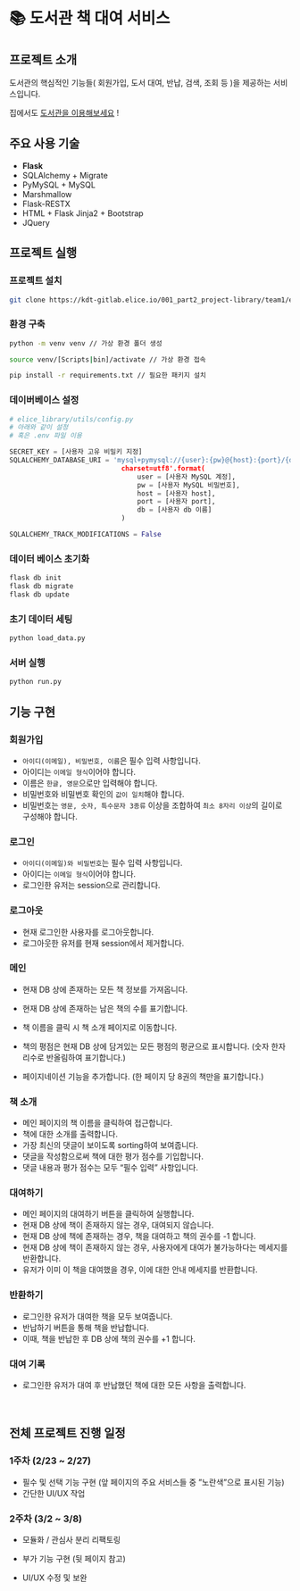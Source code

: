 # 📚 도서관 책 대여 서비스

## 프로젝트 소개

도서관의 핵심적인 기능들( 회원가입, 도서 대여, 반납, 검색, 조회 등 )을 제공하는 서비스입니다.

집에서도 [도서관을 이용해보세요](http://elice-kdt-ai-track-vm-racer-37.koreacentral.cloudapp.azure.com/books/) !

## 주요 사용 기술

- **Flask**
- SQLAlchemy + Migrate
- PyMySQL + MySQL
- Marshmallow
- Flask-RESTX
- HTML + Flask Jinja2 + Bootstrap
- JQuery 

## 프로젝트 실행

### 프로젝트 설치

```bash
git clone https://kdt-gitlab.elice.io/001_part2_project-library/team1/elice-library.git
```

 ### 환경 구축

```bash
python -m venv venv // 가상 환경 폴더 생성

source venv/[Scripts|bin]/activate // 가상 환경 접속

pip install -r requirements.txt // 필요한 패키지 설치
```

### 데이버베이스 설정

```python
# elice_library/utils/config.py
# 아래와 같이 설정
# 혹은 .env 파일 이용

SECRET_KEY = [사용자 고유 비밀키 지정]
SQLALCHEMY_DATABASE_URI = 'mysql+pymysql://{user}:{pw}@{host}:{port}/{db}?	
                            charset=utf8'.format(
                                user = [사용자 MySQL 계정],
                                pw = [사용자 MySQL 비밀번호],
                                host = [사용자 host],
                                port = [사용자 port],
                                db = [사용자 db 이름] 
                            )

SQLALCHEMY_TRACK_MODIFICATIONS = False
```

### 데이터 베이스 초기화

```bash
flask db init
flask db migrate
flask db update
```

### 초기 데이터 세팅

```python
python load_data.py
```

### 서버 실행

```python
python run.py
```

## 기능 구현

### 회원가입

- `아이디(이메일), 비밀번호, 이름`은 필수 입력 사항입니다.
- 아이디는 `이메일 형식`이어야 합니다.
- 이름은 `한글, 영문`으로만 입력해야 합니다.
- 비밀번호와 비밀번호 확인의 `값이 일치`해야 합니다.
- 비밀번호는 `영문, 숫자, 특수문자 3종류` 이상을 조합하여 `최소 8자리 이상`의 길이로 구성해야 합니다.

### 로그인

- `아이디(이메일)와 비밀번호`는 필수 입력 사항입니다.
- 아이디는 `이메일 형식`이어야 합니다.
- 로그인한 유저는 session으로 관리합니다.

### 로그아웃

- 현재 로그인한 사용자를 로그아웃합니다.
- 로그아웃한 유저를 현재 session에서 제거합니다.

### 메인

- 현재 DB 상에 존재하는 모든 책 정보를 가져옵니다.
- 현재 DB 상에 존재하는 남은 책의 수를 표기합니다.
- 책 이름을 클릭 시 책 소개 페이지로 이동합니다.
- 책의 평점은 현재 DB 상에 담겨있는 모든 평점의 평균으로 표시합니다.
  (숫자 한자리수로 반올림하여 표기합니다.)

- 페이지네이션 기능을 추가합니다. (한 페이지 당 8권의 책만을 표기합니다.)

### 책 소개

- 메인 페이지의 책 이름을 클릭하여 접근합니다.
- 책에 대한 소개를 출력합니다.
- 가장 최신의 댓글이 보이도록 sorting하여 보여줍니다.
- 댓글을 작성함으로써 책에 대한 평가 점수를 기입합니다.
- 댓글 내용과 평가 점수는 모두 “필수 입력” 사항입니다.

### 대여하기

- 메인 페이지의 대여하기 버튼을 클릭하여 실행합니다.
- 현재 DB 상에 책이 존재하지 않는 경우, 대여되지 않습니다.
- 현재 DB 상에 책에 존재하는 경우, 책을 대여하고 책의 권수를 -1 합니다.
- 현재 DB 상에 책이 존재하지 않는 경우, 사용자에게 대여가 불가능하다는 메세지를 반환합니다.
- 유저가 이미 이 책을 대여했을 경우, 이에 대한 안내 메세지를 반환합니다.

### 반환하기

- 로그인한 유저가 대여한 책을 모두 보여줍니다.
- 반납하기 버튼을 통해 책을 반납합니다.
- 이때, 책을 반납한 후 DB 상에 책의 권수를 +1 합니다.

### 대여 기록

- 로그인한 유저가 대여 후 반납했던 책에 대한 모든 사항을 출력합니다.

​    

## 전체 프로젝트 진행 일정

### 1주차 (2/23 ~ 2/27)

- 필수 및 선택 기능 구현 (앞 페이지의 주요 서비스들 중 ”노란색”으로 표시된 기능)
- 간단한 UI/UX 작업



### 2주차 (3/2 ~ 3/8)

- 모듈화 / 관심사 분리 리팩토링

- 부가 기능 구현 (뒷 페이지 참고)

- UI/UX 수정 및 보완

